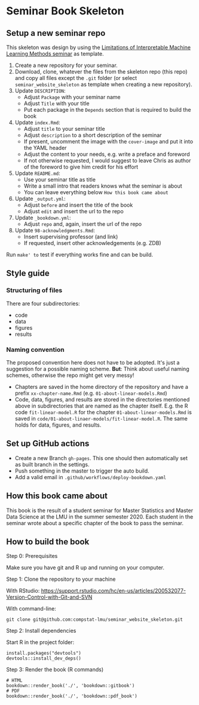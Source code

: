 # Seminar Book Skeleton

## Setup a new seminar repo

This skeleton was design by using the [Limitations of Interpretable Machine Learning Methods seminar](https://github.com/compstat-lmu/iml_methods_limitations) as template.

1. Create a new repository for your seminar.
1. Download, clone, whatever the files from the skeleton repo (this repo) and copy all files except the `.git` folder (or select `seminar_website_skeleton` as template when creating a new repository).
1. Update `DESCRIPTION`:
    - Adjust `Package` with your seminar name
    - Adjust `Title` with your title
    - Put each package in the `Depends` section that is required to build the book
1. Update `index.Rmd`:
    - Adjust `title` to your seminar title
    - Adjust `description` to a short description of the seminar
    - If present, uncomment the image with the `cover-image` and put it into the YAML header
    - Adjust the content to your needs, e.g. write a preface and foreword
    - If not otherwise requested, I would suggest to leave Chris as author of the foreword to give him credit for his effort
1. Update `README.md`:
    - Use your seminar title as title
    - Write a small intro that readers knows what the seminar is about
    - You can leave everything below `How this book came about`
1. Update `_output.yml`:
    - Adjust `before` and insert the title of the book
    - Adjust `edit` and insert the url to the repo
1. Update `_bookdown.yml`:
    - Adjust `repo` and, again, insert the url of the repo
1. Update `98-acknowledgments.Rmd`:
    - Insert supervising professor (and link)
    - If requested, insert other acknowledgements (e.g. ZDB)

Run `make' to` test if everything works fine and can be build.

## Style guide

### Structuring of files

There are four subdirectories:

- code
- data
- figures
- results


### Naming convention

The proposed convention here does not have to be adopted. It's just a suggestion for a possible naming scheme. __But__: Think about useful naming schemes, otherwise the repo might get very messy!

- Chapters are saved in the home directory of the repository and have a prefix `xx-chapter-name.Rmd` (e.g. `01-about-linear-models.Rmd`)
- Code, data, figures, and results are stored in the directories mentioned above in subdirectories that are named as the chapter itself. E.g. the R code `fit-linear-model.R` for the chapter `01-about-linear-models.Rmd` is saved in `code/01-about-linaer-models/fit-linear-model.R`. The same holds for data, figures, and results.

## Set up GitHub actions

- Create a new Branch `gh-pages`. This one should then automatically set as built branch in the settings.
- Push something in the master to trigger the auto build.
- Add a valid email in `.github/workflows/deploy-bookdown.yaml`

## How this book came about

This book is the result of a student seminar for Master Statistics and Master Data Science at the LMU in the summer semester 2020.
Each student in the seminar wrote about a specific chapter of the book to pass the seminar.

## How to build the book

Step 0: Prerequisites

Make sure you have git and R up and running on your computer.

Step 1: Clone the repository to your machine

With RStudio: https://support.rstudio.com/hc/en-us/articles/200532077-Version-Control-with-Git-and-SVN

With command-line:
```
git clone git@github.com:compstat-lmu/seminar_website_skeleton.git
```

Step 2: Install dependencies

Start R in the project folder:

```
install.packages("devtools")
devtools::install_dev_deps()
```

Step 3: Render the book (R commands)

```{r}
# HTML
bookdown::render_book('./', 'bookdown::gitbook')
# PDF
bookdown::render_book('./', 'bookdown::pdf_book')
```


